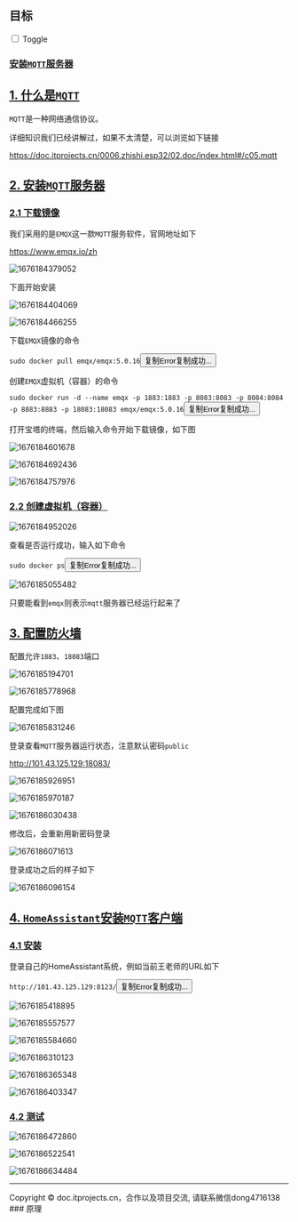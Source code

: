 ## 目标



<section class="content"><article class="markdown-section" id="main"> <div id="dark_mode">
             <input class="container_toggle" type="checkbox" id="switch" name="mode">
             <label for="switch">Toggle</label>
           </div><h1 id="安装mqtt服务器"><a href="#/n06.mqtt?id=%e5%ae%89%e8%a3%85mqtt%e6%9c%8d%e5%8a%a1%e5%99%a8" data-id="安装mqtt服务器" class="anchor"><span>安装<code>MQTT</code>服务器</span></a></h1><h2 id="_1-什么是mqtt"><a href="#/n06.mqtt?id=_1-%e4%bb%80%e4%b9%88%e6%98%afmqtt" data-id="_1-什么是mqtt" class="anchor"><span>1. 什么是<code>MQTT</code></span></a></h2><p><code>MQTT</code>是一种网络通信协议。</p><p>详细知识我们已经讲解过，如果不太清楚，可以浏览如下链接</p><p><a href="https://doc.itprojects.cn/0006.zhishi.esp32/02.doc/index.html#/c05.mqtt" target="_blank" rel="noopener">https://doc.itprojects.cn/0006.zhishi.esp32/02.doc/index.html#/c05.mqtt</a></p><h2 id="_2-安装mqtt服务器"><a href="#/n06.mqtt?id=_2-%e5%ae%89%e8%a3%85mqtt%e6%9c%8d%e5%8a%a1%e5%99%a8" data-id="_2-安装mqtt服务器" class="anchor"><span>2. 安装<code>MQTT</code>服务器</span></a></h2><h3 id="_21-下载镜像"><a href="#/n06.mqtt?id=_21-%e4%b8%8b%e8%bd%bd%e9%95%9c%e5%83%8f" data-id="_21-下载镜像" class="anchor"><span>2.1 下载镜像</span></a></h3><p>我们采用的是<code>EMQX</code>这一款<code>MQTT</code>服务软件，官网地址如下</p><p><a href="https://www.emqx.io/zh" target="_blank" rel="noopener">https://www.emqx.io/zh</a></p><p><img src="https://doc.itprojects.cn/0017.iot/assets/1676184379052.png" data-origin="assets/1676184379052.png" alt="1676184379052"></p><p>下面开始安装</p><p><img src="https://doc.itprojects.cn/0017.iot/assets/1676184404069.png" data-origin="assets/1676184404069.png" alt="1676184404069"></p><p><img src="https://doc.itprojects.cn/0017.iot/assets/1676184466255.png" data-origin="assets/1676184466255.png" alt="1676184466255"></p><p>下载<code>EMQX</code>镜像的命令</p><pre v-pre="" data-lang=""><code class="lang-">sudo docker pull emqx/emqx:5.0.16</code><button class="docsify-copy-code-button"><span class="label">复制</span><span class="error">Error</span><span class="success">复制成功...</span></button></pre><p>创建<code>EMQX</code>虚拟机（容器）的命令</p><pre v-pre="" data-lang=""><code class="lang-">sudo docker run -d --name emqx -p 1883:1883 -p 8083:8083 -p 8084:8084 -p 8883:8883 -p 18083:18083 emqx/emqx:5.0.16</code><button class="docsify-copy-code-button"><span class="label">复制</span><span class="error">Error</span><span class="success">复制成功...</span></button></pre><p>打开宝塔的终端，然后输入命令开始下载镜像，如下图</p><p><img src="https://doc.itprojects.cn/0017.iot/assets/1676184601678.png" data-origin="assets/1676184601678.png" alt="1676184601678"></p><p><img src="https://doc.itprojects.cn/0017.iot/assets/1676184692436.png" data-origin="assets/1676184692436.png" alt="1676184692436"></p><p><img src="https://doc.itprojects.cn/0017.iot/assets/1676184757976.png" data-origin="assets/1676184757976.png" alt="1676184757976"></p><h3 id="_22-创建虚拟机（容器）"><a href="#/n06.mqtt?id=_22-%e5%88%9b%e5%bb%ba%e8%99%9a%e6%8b%9f%e6%9c%ba%ef%bc%88%e5%ae%b9%e5%99%a8%ef%bc%89" data-id="_22-创建虚拟机（容器）" class="anchor"><span>2.2 创建虚拟机（容器）</span></a></h3><p><img src="https://doc.itprojects.cn/0017.iot/assets/1676184952026.png" data-origin="assets/1676184952026.png" alt="1676184952026"></p><p>查看是否运行成功，输入如下命令</p><pre v-pre="" data-lang=""><code class="lang-">sudo docker ps</code><button class="docsify-copy-code-button"><span class="label">复制</span><span class="error">Error</span><span class="success">复制成功...</span></button></pre><p><img src="https://doc.itprojects.cn/0017.iot/assets/1676185055482.png" data-origin="assets/1676185055482.png" alt="1676185055482"></p><p>只要能看到<code>emqx</code>则表示<code>mqtt</code>服务器已经运行起来了</p><h2 id="_3-配置防火墙"><a href="#/n06.mqtt?id=_3-%e9%85%8d%e7%bd%ae%e9%98%b2%e7%81%ab%e5%a2%99" data-id="_3-配置防火墙" class="anchor"><span>3. 配置防火墙</span></a></h2><p>配置允许<code>1883</code>、<code>18083</code>端口</p><p><img src="https://doc.itprojects.cn/0017.iot/assets/1676185194701.png" data-origin="assets/1676185194701.png" alt="1676185194701"></p><p><img src="https://doc.itprojects.cn/0017.iot/assets/1676185778968.png" data-origin="assets/1676185778968.png" alt="1676185778968"></p><p>配置完成如下图</p><p><img src="https://doc.itprojects.cn/0017.iot/assets/1676185831246.png" data-origin="assets/1676185831246.png" alt="1676185831246"></p><p>登录查看<code>MQTT</code>服务器运行状态，注意默认密码<code>public</code></p><p><a href="http://101.43.125.129:18083/" target="_blank" rel="noopener">http://101.43.125.129:18083/</a></p><p><img src="https://doc.itprojects.cn/0017.iot/assets/1676185926951.png" data-origin="assets/1676185926951.png" alt="1676185926951"></p><p><img src="https://doc.itprojects.cn/0017.iot/assets/1676185970187.png" data-origin="assets/1676185970187.png" alt="1676185970187"></p><p><img src="https://doc.itprojects.cn/0017.iot/assets/1676186030438.png" data-origin="assets/1676186030438.png" alt="1676186030438"></p><p>修改后，会重新用新密码登录</p><p><img src="https://doc.itprojects.cn/0017.iot/assets/1676186071613.png" data-origin="assets/1676186071613.png" alt="1676186071613"></p><p>登录成功之后的样子如下</p><p><img src="https://doc.itprojects.cn/0017.iot/assets/1676186096154.png" data-origin="assets/1676186096154.png" alt="1676186096154"></p><h2 id="_4-homeassistant安装mqtt客户端"><a href="#/n06.mqtt?id=_4-homeassistant%e5%ae%89%e8%a3%85mqtt%e5%ae%a2%e6%88%b7%e7%ab%af" data-id="_4-homeassistant安装mqtt客户端" class="anchor"><span>4. <code>HomeAssistant</code>安装<code>MQTT</code>客户端</span></a></h2><h3 id="_41-安装"><a href="#/n06.mqtt?id=_41-%e5%ae%89%e8%a3%85" data-id="_41-安装" class="anchor"><span>4.1 安装</span></a></h3><p>登录自己的HomeAssistant系统，例如当前王老师的URL如下</p><pre v-pre="" data-lang=""><code class="lang-">http://101.43.125.129:8123/</code><button class="docsify-copy-code-button"><span class="label">复制</span><span class="error">Error</span><span class="success">复制成功...</span></button></pre><p><img src="https://doc.itprojects.cn/0017.iot/assets/1676185418895.png" data-origin="assets/1676185418895.png" alt="1676185418895"></p><p><img src="https://doc.itprojects.cn/0017.iot/assets/1676185557577.png" data-origin="assets/1676185557577.png" alt="1676185557577"></p><p><img src="https://doc.itprojects.cn/0017.iot/assets/1676185584660.png" data-origin="assets/1676185584660.png" alt="1676185584660"></p><p><img src="https://doc.itprojects.cn/0017.iot/assets/1676186310123.png" data-origin="assets/1676186310123.png" alt="1676186310123"></p><p><img src="https://doc.itprojects.cn/0017.iot/assets/1676186365348.png" data-origin="assets/1676186365348.png" alt="1676186365348"></p><p><img src="https://doc.itprojects.cn/0017.iot/assets/1676186403347.png" data-origin="assets/1676186403347.png" alt="1676186403347"></p><h3 id="_42-测试"><a href="#/n06.mqtt?id=_42-%e6%b5%8b%e8%af%95" data-id="_42-测试" class="anchor"><span>4.2 测试</span></a></h3><p><img src="https://doc.itprojects.cn/0017.iot/assets/1676186472860.png" data-origin="assets/1676186472860.png" alt="1676186472860"></p><p><img src="https://doc.itprojects.cn/0017.iot/assets/1676186522541.png" data-origin="assets/1676186522541.png" alt="1676186522541"></p><p><img src="https://doc.itprojects.cn/0017.iot/assets/1676186634484.png" data-origin="assets/1676186634484.png" alt="1676186634484"></p><hr><footer><span>Copyright © doc.itprojects.cn，合作以及项目交流, 请联系微信dong4716138</span></footer></article></section>
### 原理

